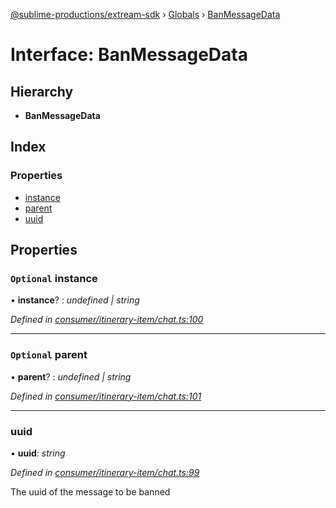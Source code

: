 [@sublime-productions/extream-sdk](../README.md) › [Globals](../globals.md) › [BanMessageData](banmessagedata.md)

# Interface: BanMessageData

## Hierarchy

* **BanMessageData**

## Index

### Properties

* [instance](banmessagedata.md#optional-instance)
* [parent](banmessagedata.md#optional-parent)
* [uuid](banmessagedata.md#uuid)

## Properties

### `Optional` instance

• **instance**? : *undefined | string*

*Defined in [consumer/itinerary-item/chat.ts:100](https://github.com/Extream-SaaS/ex-sdk/blob/83ee764/src/consumer/itinerary-item/chat.ts#L100)*

___

### `Optional` parent

• **parent**? : *undefined | string*

*Defined in [consumer/itinerary-item/chat.ts:101](https://github.com/Extream-SaaS/ex-sdk/blob/83ee764/src/consumer/itinerary-item/chat.ts#L101)*

___

###  uuid

• **uuid**: *string*

*Defined in [consumer/itinerary-item/chat.ts:99](https://github.com/Extream-SaaS/ex-sdk/blob/83ee764/src/consumer/itinerary-item/chat.ts#L99)*

The uuid of the message to be banned
